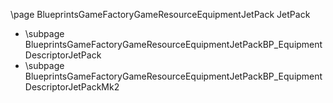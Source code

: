 \page BlueprintsGameFactoryGameResourceEquipmentJetPack JetPack
- \subpage BlueprintsGameFactoryGameResourceEquipmentJetPackBP_EquipmentDescriptorJetPack
- \subpage BlueprintsGameFactoryGameResourceEquipmentJetPackBP_EquipmentDescriptorJetPackMk2
